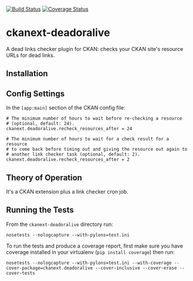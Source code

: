 [![Build Status](https://travis-ci.org/seanh/ckanext-deadoralive.png)](https://travis-ci.org/seanh/ckanext-deadoralive) [![Coverage Status](https://img.shields.io/coveralls/seanh/ckanext-deadoralive.svg)](https://coveralls.io/r/seanh/ckanext-deadoralive?branch=master)

ckanext-deadoralive
===================

A dead links checker plugin for CKAN: checks your CKAN site's resource URLs
for dead links.


Installation
------------


Config Settings
---------------

In the `[app:main]` section of the CKAN config file:


    # The minimum number of hours to wait before re-checking a resource
    # (optional, default: 24).
    ckanext.deadoralive.recheck_resources_after = 24

    # The minimum number of hours to wait for a check result for a resource
    # to come back before timing out and giving the resource out again to
    # another link checker task (optional, default: 2).
    ckanext.deadoralive.recheck_resources_after = 2


Theory of Operation
-------------------

It's a CKAN extension plus a link checker cron job.


Running the Tests
-----------------

From the `ckanext-deadoralive` directory run:

    nosetests --nologcapture --with-pylons=test.ini

To run the tests and produce a coverage report, first make sure you have
coverage installed in your virtualenv (`pip install coverage`) then run:

    nosetests --nologcapture --with-pylons=test.ini --with-coverage --cover-package=ckanext.deadoralive --cover-inclusive --cover-erase --cover-tests
